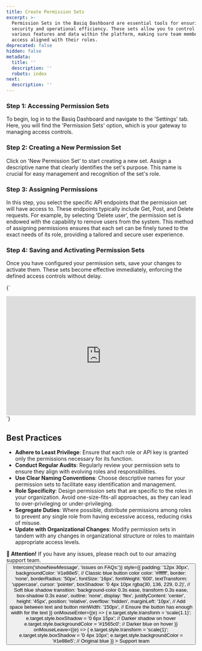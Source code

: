 ```yaml
---
title: Create Permission Sets
excerpt: >-
  Permission Sets in the Basiq Dashboard are essential tools for ensuring
  security and operational efficiency. These sets allow you to control access to
  various features and data within the platform, making sure team members have
  access aligned with their roles.
deprecated: false
hidden: false
metadata:
  title: ''
  description: ''
  robots: index
next:
  description: ''
---
```

### Step 1: Accessing Permission Sets

To begin, log in to the Basiq Dashboard and navigate to the 'Settings' tab. Here, you will find the 'Permission Sets' option, which is your gateway to managing access controls.

### Step 2: Creating a New Permission Set

Click on 'New Permission Set' to start creating a new set. Assign a descriptive name that clearly identifies the set's purpose. This name is crucial for easy management and recognition of the set's role.

### Step 3: Assigning Permissions

In this step, you select the specific API endpoints that the permission set will have access to. These endpoints typically include Get, Post, and Delete requests. For example, by selecting 'Delete user', the permission set is endowed with the capability to remove users from the system. This method of assigning permissions ensures that each set can be finely tuned to the exact needs of its role, providing a tailored and secure user experience.

### Step 4: Saving and Activating Permission Sets

Once you have configured your permission sets, save your changes to activate them. These sets become effective immediately, enforcing the defined access controls without delay.

<HTMLBlock>{`
<div style="position: relative; padding-bottom: calc(54.55861070911722% + 41px); height: 0; width: 100%;"><iframe src="https://demo.arcade.software/MEJ9MaJ3rrO40syZmn4Z?embed" title="Basiq - Permissions Sets" frameborder="0" loading="lazy" webkitallowfullscreen mozallowfullscreen allowfullscreen allow="clipboard-write" style="position: absolute; top: 0; left: 0; width: 100%; height: 100%;color-scheme: light;"></iframe></div>
`}</HTMLBlock>

## Best Practices

* **Adhere to Least Privilege**: Ensure that each role or API key is granted only the permissions necessary for its function.
* **Conduct Regular Audits**: Regularly review your permission sets to ensure they align with evolving roles and responsibilities.
* **Use Clear Naming Conventions**: Choose descriptive names for your permission sets to facilitate easy identification and management.
* **Role Specificity**: Design permission sets that are specific to the roles in your organization. Avoid one-size-fits-all approaches, as they can lead to over-privileging or under-privileging.
* **Segregate Duties**: Where possible, distribute permissions among roles to prevent any single role from having excessive access, reducing risks of misuse.
* **Update with Organizational Changes**: Modify permission sets in tandem with any changes in organizational structure or roles to maintain appropriate access levels.

<div
  style={{
    border: "2px solid #4e9ccf", // Classic blue border
    borderRadius: "8px",
    backgroundColor: "#e3f2fd", // Light blue background (cascade effect)
    padding: "16px",
    margin: "16px 0",
    fontFamily: "Arial, sans-serif",
    color: "#333", // Dark text for readability
  }}
>
  <strong style={{ color: "#1e88e5" }}>📢 Attention!</strong> If you have any issues, please reach out to our amazing support team.

  <div style={{ display: 'flex', alignItems: 'center' }}>
    <button
      onClick={() => Intercom('showNewMessage', 'issues on FAQs:')}
      style={{
        padding: '12px 30px',
        backgroundColor: '#1e88e5', // Classic blue button color
        color: '#ffffff',
        border: 'none',
        borderRadius: '50px',
        fontSize: '16px',
        fontWeight: '600',
        textTransform: 'uppercase',
        cursor: 'pointer',
        boxShadow: '0 4px 10px rgba(30, 136, 229, 0.2)', // Soft blue shadow
        transition: 'background-color 0.3s ease, transform 0.3s ease, box-shadow 0.3s ease',
        outline: 'none',
        display: 'flex',
        justifyContent: 'center',
        height: '45px',
        position: 'relative',
        overflow: 'hidden',
        marginLeft: '10px', // Add space between text and button
        minWidth: '150px', // Ensure the button has enough width for the text
      }}
      onMouseEnter={(e) => {
        e.target.style.transform = 'scale(1.1)';
        e.target.style.boxShadow = '0 6px 15px'; // Darker shadow on hover
        e.target.style.backgroundColor = '#1565c0'; // Darker blue on hover
      }}
      onMouseLeave={(e) => {
        e.target.style.transform = 'scale(1)';
        e.target.style.boxShadow = '0 4px 10px';
        e.target.style.backgroundColor = '#1e88e5'; // Original blue
      }}
    >
      Support team
    </button>
  </div>
</div>